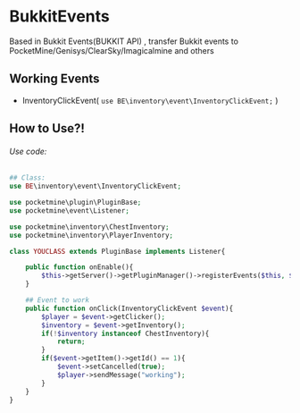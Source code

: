 # BukkitEvents
Based in Bukkit Events(BUKKIT API) , transfer Bukkit events to PocketMine/Genisys/ClearSky/Imagicalmine and others

## Working Events
- InventoryClickEvent( `use BE\inventory\event\InventoryClickEvent;` )

## How to Use?!
###### Use code:
```php
## Class:
use BE\inventory\event\InventoryClickEvent;

use pocketmine\plugin\PluginBase;
use pocketmine\event\Listener;

use pocketmine\inventory\ChestInventory;
use pocketmine\inventory\PlayerInventory;

class YOUCLASS extends PluginBase implements Listener{

    public function onEnable(){
        $this->getServer()->getPluginManager()->registerEvents($this, $this);
    }

    ## Event to work
    public function onClick(InventoryClickEvent $event){
        $player = $event->getClicker();
        $inventory = $event->getInventory();
        if(!$inventory instanceof ChestInventory){
            return;
        }
        if($event->getItem()->getId() == 1){
            $event->setCancelled(true);
            $player->sendMessage("working");
        }
    }
}
```

